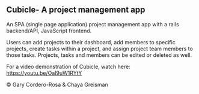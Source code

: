 ## Cubicle- A project management app

An SPA (single page application) project management app with a rails backend/API, JavaScript frontend.

Users can add projects to their dashboard, add members to specific projects, create tasks within a project, and assign project team members to those tasks. Projects, tasks and members can be edited or deleted as well.

For a video demonstration of Cubicle, watch here: https://youtu.be/OaI9uW1RYtY

©️ Gary Cordero-Rosa & Chaya Greisman
